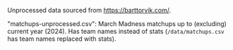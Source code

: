 Unprocessed data sourced from https://barttorvik.com/.

"matchups-unprocessed.csv": March Madness matchups up to (excluding) current year (2024). Has team names instead of stats (`/data/matchups.csv` has team names replaced with stats).
